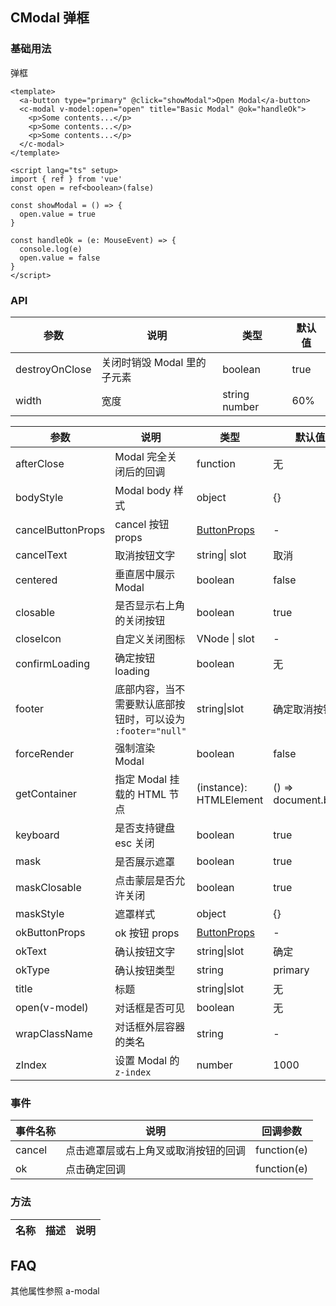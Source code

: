 ## CModal 弹框

### 基础用法

弹框

```vue demo
<template>
  <a-button type="primary" @click="showModal">Open Modal</a-button>
  <c-modal v-model:open="open" title="Basic Modal" @ok="handleOk">
    <p>Some contents...</p>
    <p>Some contents...</p>
    <p>Some contents...</p>
  </c-modal>
</template>

<script lang="ts" setup>
import { ref } from 'vue'
const open = ref<boolean>(false)

const showModal = () => {
  open.value = true
}

const handleOk = (e: MouseEvent) => {
  console.log(e)
  open.value = false
}
</script>
```

### API

| 参数           | 说明                        | 类型          | 默认值 |
| -------------- | --------------------------- | ------------- | ------ |
| destroyOnClose | 关闭时销毁 Modal 里的子元素 | boolean       | true   |
| width          | 宽度                        | string number | 60%    |

| 参数              | 说明                                                        | 类型                                   | 默认值              |
| ----------------- | ----------------------------------------------------------- | -------------------------------------- | ------------------- |
| afterClose        | Modal 完全关闭后的回调                                      | function                               | 无                  |
| bodyStyle         | Modal body 样式                                             | object                                 | {}                  |
| cancelButtonProps | cancel 按钮 props                                           | [ButtonProps](/components/button/#api) | -                   |
| cancelText        | 取消按钮文字                                                | string\| slot                          | 取消                |
| centered          | 垂直居中展示 Modal                                          | boolean                                | false               |
| closable          | 是否显示右上角的关闭按钮                                    | boolean                                | true                |
| closeIcon         | 自定义关闭图标                                              | VNode \| slot                          | -                   |
| confirmLoading    | 确定按钮 loading                                            | boolean                                | 无                  |
| footer            | 底部内容，当不需要默认底部按钮时，可以设为 `:footer="null"` | string\|slot                           | 确定取消按钮        |
| forceRender       | 强制渲染 Modal                                              | boolean                                | false               |
| getContainer      | 指定 Modal 挂载的 HTML 节点                                 | (instance): HTMLElement                | () => document.body |
| keyboard          | 是否支持键盘 esc 关闭                                       | boolean                                | true                |
| mask              | 是否展示遮罩                                                | boolean                                | true                |
| maskClosable      | 点击蒙层是否允许关闭                                        | boolean                                | true                |
| maskStyle         | 遮罩样式                                                    | object                                 | {}                  |
| okButtonProps     | ok 按钮 props                                               | [ButtonProps](/components/button/#api) | -                   |
| okText            | 确认按钮文字                                                | string\|slot                           | 确定                |
| okType            | 确认按钮类型                                                | string                                 | primary             |
| title             | 标题                                                        | string\|slot                           | 无                  |
| open(v-model)     | 对话框是否可见                                              | boolean                                | 无                  |
| wrapClassName     | 对话框外层容器的类名                                        | string                                 | -                   |
| zIndex            | 设置 Modal 的 `z-index`                                     | number                                 | 1000                |

### 事件

| 事件名称 | 说明                                 | 回调参数    |
| -------- | ------------------------------------ | ----------- |
| cancel   | 点击遮罩层或右上角叉或取消按钮的回调 | function(e) |
| ok       | 点击确定回调                         | function(e) |

### 方法

| 名称 | 描述 | 说明 |
| ---- | ---- | ---- |

## FAQ

其他属性参照 a-modal
